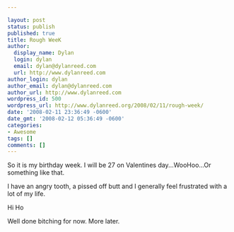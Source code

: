 ```yaml
---

layout: post
status: publish
published: true
title: Rough WeeK
author:
  display_name: Dylan
  login: dylan
  email: dylan@dylanreed.com
  url: http://www.dylanreed.com
author_login: dylan
author_email: dylan@dylanreed.com
author_url: http://www.dylanreed.com
wordpress_id: 500
wordpress_url: http://www.dylanreed.org/2008/02/11/rough-week/
date: '2008-02-11 23:36:49 -0600'
date_gmt: '2008-02-12 05:36:49 -0600'
categories:
- Awesome
tags: []
comments: []
---
```


So it is my birthday week. I will be 27 on Valentines day...WooHoo...Or something like that.

I have an angry tooth, a pissed off butt and I generally feel frustrated with a lot of my life. 

Hi Ho

Well done bitching for now. More later.

